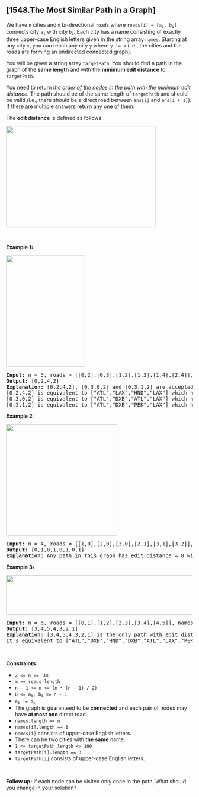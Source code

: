 ## [1548.The Most Similar Path in a Graph]
<p>We have <code>n</code> cities and <code>m</code> bi-directional <code>roads</code> where <code>roads[i] = [a<sub>i</sub>, b<sub>i</sub>]</code> connects city <code>a<sub>i</sub></code> with city <code>b<sub>i</sub></code>. Each city has a name consisting of exactly three upper-case English letters given in the string array <code>names</code>. Starting at any city <code>x</code>, you can reach any city <code>y</code> where <code>y != x</code> (i.e., the cities and the roads are forming an undirected connected graph).</p>

<p>You will be given a string array <code>targetPath</code>. You should find a path in the graph of the <strong>same length</strong> and with the <strong>minimum edit distance</strong> to <code>targetPath</code>.</p>

<p>You need to return <em>the order of the nodes in the path with the minimum edit distance</em>. The&nbsp;path should be of the same length of <code>targetPath</code> and should be valid (i.e., there should be a direct road between <code>ans[i]</code> and <code>ans[i + 1]</code>). If there are multiple answers return any one of them.</p>

<p>The <strong>edit distance</strong> is defined as follows:</p>
<img alt="" src="https://assets.leetcode.com/uploads/2020/08/08/edit.jpg" style="width: 403px; height: 273px;" />
<p>&nbsp;</p>
<p><strong class="example">Example 1:</strong></p>
<img alt="" src="https://assets.leetcode.com/uploads/2020/08/08/e1.jpg" style="width: 213px; height: 300px;" />
<pre>
<strong>Input:</strong> n = 5, roads = [[0,2],[0,3],[1,2],[1,3],[1,4],[2,4]], names = [&quot;ATL&quot;,&quot;PEK&quot;,&quot;LAX&quot;,&quot;DXB&quot;,&quot;HND&quot;], targetPath = [&quot;ATL&quot;,&quot;DXB&quot;,&quot;HND&quot;,&quot;LAX&quot;]
<strong>Output:</strong> [0,2,4,2]
<strong>Explanation:</strong> [0,2,4,2], [0,3,0,2] and [0,3,1,2] are accepted answers.
[0,2,4,2] is equivalent to [&quot;ATL&quot;,&quot;LAX&quot;,&quot;HND&quot;,&quot;LAX&quot;] which has edit distance = 1 with targetPath.
[0,3,0,2] is equivalent to [&quot;ATL&quot;,&quot;DXB&quot;,&quot;ATL&quot;,&quot;LAX&quot;] which has edit distance = 1 with targetPath.
[0,3,1,2] is equivalent to [&quot;ATL&quot;,&quot;DXB&quot;,&quot;PEK&quot;,&quot;LAX&quot;] which has edit distance = 1 with targetPath.
</pre>

<p><strong class="example">Example 2:</strong></p>
<img alt="" src="https://assets.leetcode.com/uploads/2020/08/08/e2.jpg" style="width: 300px; height: 300px;" />
<pre>
<strong>Input:</strong> n = 4, roads = [[1,0],[2,0],[3,0],[2,1],[3,1],[3,2]], names = [&quot;ATL&quot;,&quot;PEK&quot;,&quot;LAX&quot;,&quot;DXB&quot;], targetPath = [&quot;ABC&quot;,&quot;DEF&quot;,&quot;GHI&quot;,&quot;JKL&quot;,&quot;MNO&quot;,&quot;PQR&quot;,&quot;STU&quot;,&quot;VWX&quot;]
<strong>Output:</strong> [0,1,0,1,0,1,0,1]
<strong>Explanation:</strong> Any path in this graph has edit distance = 8 with targetPath.
</pre>

<p><strong class="example">Example 3:</strong></p>

<p><strong><img alt="" src="https://assets.leetcode.com/uploads/2020/08/09/e3.jpg" style="width: 600px; height: 106px;" /></strong></p>

<pre>
<strong>Input:</strong> n = 6, roads = [[0,1],[1,2],[2,3],[3,4],[4,5]], names = [&quot;ATL&quot;,&quot;PEK&quot;,&quot;LAX&quot;,&quot;ATL&quot;,&quot;DXB&quot;,&quot;HND&quot;], targetPath = [&quot;ATL&quot;,&quot;DXB&quot;,&quot;HND&quot;,&quot;DXB&quot;,&quot;ATL&quot;,&quot;LAX&quot;,&quot;PEK&quot;]
<strong>Output:</strong> [3,4,5,4,3,2,1]
<strong>Explanation:</strong> [3,4,5,4,3,2,1] is the only path with edit distance = 0 with targetPath.
It&#39;s equivalent to [&quot;ATL&quot;,&quot;DXB&quot;,&quot;HND&quot;,&quot;DXB&quot;,&quot;ATL&quot;,&quot;LAX&quot;,&quot;PEK&quot;]
</pre>

<p>&nbsp;</p>
<p><strong>Constraints:</strong></p>

<ul>
	<li><code>2 &lt;= n &lt;= 100</code></li>
	<li><code>m == roads.length</code></li>
	<li><code>n - 1 &lt;= m &lt;= (n * (n - 1) / 2)</code></li>
	<li><code>0 &lt;= a<sub>i</sub>, b<sub>i</sub> &lt;= n - 1</code></li>
	<li><code>a<sub>i</sub> != b<sub>i</sub></code></li>
	<li>The graph is guaranteed to be <strong>connected</strong> and each pair of nodes may have <strong>at most one</strong> direct road.</li>
	<li><code>names.length == n</code></li>
	<li><code>names[i].length == 3</code></li>
	<li><code>names[i]</code> consists of upper-case English letters.</li>
	<li>There can be two cities with <strong>the same</strong> name.</li>
	<li><code>1 &lt;= targetPath.length &lt;= 100</code></li>
	<li><code>targetPath[i].length == 3</code></li>
	<li><code>targetPath[i]</code> consists of upper-case English letters.</li>
</ul>

<p>&nbsp;</p>
<p><strong>Follow up:</strong> If each node can be visited only once in the path, What should you change in your solution?</p>
